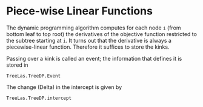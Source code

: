 # Piece-wise Linear Functions

The dynamic programming algorithm computes for each node `i` (from bottom leaf to top root) the derivatives of the objective function restricted to the subtree starting at  `i`.
It turns out that the derivative is always a piecewise-linear function.
Therefore it suffices to store the kinks.

Passing over a kink is called an event; the information that defines it is stored in
```@docs
TreeLas.TreeDP.Event
```
The change (Delta) in the intercept is given by
```@docs
TreeLas.TreeDP.intercept
```
